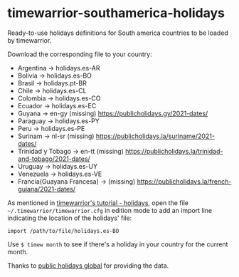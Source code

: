 # timewarrior-southamerica-holidays

Ready-to-use holidays definitions for South america countries to be loaded by timewarrior.

Download the corresponding file to your country:

* Argentina 				->	holidays.es-AR
* Bolivia 					->	holidays.es-BO
* Brasil					->	holidays.pt-BR
* Chile 					->	holidays.es-CL
* Colombia 					->	holidays.es-CO
* Ecuador 					->	holidays.es-EC
* Guyana  	 				->  en-gy (missing) https://publicholidays.gy/2021-dates/
* Paraguay 					->	holidays.es-PY
* Peru 						->	holidays.es-PE
* Surinam   				->  nl-sr (missing) https://publicholidays.la/suriname/2021-dates/
* Trinidad y Tobago 		->  en-tt (missing) https://publicholidays.la/trinidad-and-tobago/2021-dates/
* Uruguay 					->	holidays.es-UY
* Venezuela 				->	holidays.es-VE
* Francia(Guayana Francesa) ->  (missing) https://publicholidays.la/french-guiana/2021-dates/



As mentioned in [timewarrior's tutorial - holidays](https://timewarrior.net/docs/tutorial.html#holidays), 
open the file `~/.timewarrior/timewarrior.cfg` in edition mode to add an import line indicating the location of the holidays\' file:

`import /path/to/file/holidays.es-BO`


Use  `$ timew month`  to see if there's a holiday in your country for the current month.

Thanks to [public holidays global](https://publicholidays.global/) for providing the data.
